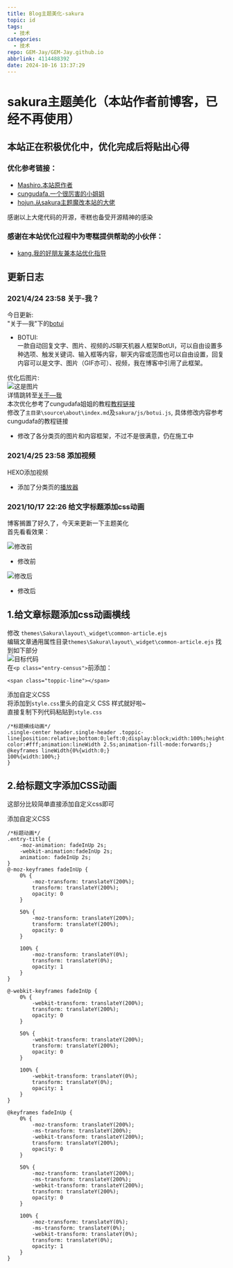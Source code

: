 ```yaml
---
title: Blog主题美化-sakura
topic: id
tags:
  - 技术
categories:
  - 技术
repo: GEM-Jay/GEM-Jay.github.io
abbrlink: 4114488392
date: 2024-10-16 13:37:29
---
```


# sakura主题美化（本站作者前博客，已经不再使用）

## 本站正在积极优化中，优化完成后将贴出心得

### 优化参考链接：

* [Mashiro.本站原作者](https://2heng.xin/)
* [cungudafa.一个很厉害的小姐姐](https://cungudafa.gitee.io/)
* [hojun.从sakura主题魔改本站的大佬](https://moyi.ga/)

感谢以上大佬代码的开源，枣糕也备受开源精神的感染

### 感谢在本站优化过程中为枣糕提供帮助的小伙伴：

* [kang.我的好朋友兼本站优化指导](https://www.kangblogs.top/)

## 更新日志

### **2021/4/24 23:58** 关于-我？

今日更新:  
"关于—我"下的[botui](https://botui.org/)

* BOTUI:  
  一款自动回复文字、图片、视频的JS聊天机器人框架BotUI，可以自由设置多种选项、触发关键词、输入框等内容，聊天内容或范围也可以自由设置，回复内容可以是文字、图片（GIF亦可）、视频，我在博客中引用了此框架。

优化后图片:  
![这是图片](https://cdn.jsdelivr.net/gh/GEM-Jay/images/me.jpg)  
详情跳转至[关于—我](https://zaogao.top/about/)  
本次优化参考了cungudafa姐姐的教程[教程链接](https://blog.csdn.net/cungudafa/article/details/104291032)  
修改了`主目录\source\about\index.md`及`sakura/js/botui.js`, 具体修改内容参考cungudafa的教程链接

* 修改了各分类页的图片和内容框架，不过不是很满意，仍在施工中

### **2021/4/25 23:58** 添加视频

HEXO添加视频

* 添加了分类页的[播放器](https://zaogao.top/tags/%E6%82%A6%E8%AF%BB/)

### **2021/10/17 22:26** 给文字标题添加css动画

博客搁置了好久了，今天来更新一下主题美化  
首先看看效果：

![修改前](https://cdn.jsdelivr.net/gh/Ukenn2112/image/large/20200329100739.png)

* 修改前

![修改后](https://cdn.jsdelivr.net/gh/Ukenn2112/image/large/haaiii.gif)

* 修改后

## 1.给文章标题添加css动画横线

修改 `themes\Sakura\layout\_widget\common-article.ejs`  
编辑文章通用属性目录`themes\Sakura\layout\_widget\common-article.ejs` 找到如下部分  
![目标代码](https://cdn.jsdelivr.net/gh/GEM-Jay/images/css%E6%A0%87%E9%A2%98%E6%B5%AE%E5%8A%A8%E5%8A%A8%E7%94%BB.png)  
在`<p class="entry-census">`前添加：

```none
<span class="toppic-line"></span>
```

添加自定义CSS  
将添加到`style.css`里头的自定义 CSS 样式就好啦\~  
直接复制下列代码粘贴到`style.css`

```none
/*标题横线动画*/
.single-center header.single-header .toppic-line{position:relative;bottom:0;left:0;display:block;width:100%;height:2px;background-color:#fff;animation:lineWidth 2.5s;animation-fill-mode:forwards;}
@keyframes lineWidth{0%{width:0;}
100%{width:100%;}
}
```

## 2.给标题文字添加CSS动画

这部分比较简单直接添加自定义css即可

添加自定义CSS

```none
/*标题动画*/
.entry-title {
	-moz-animation: fadeInUp 2s;
    -webkit-animation:fadeInUp 2s;
	animation: fadeInUp 2s;
}
@-moz-keyframes fadeInUp {
	0% {
		-moz-transform: translateY(200%);
		transform: translateY(200%);
		opacity: 0
	}

	50% {
		-moz-transform: translateY(200%);
		transform: translateY(200%);
		opacity: 0
	}

	100% {
		-moz-transform: translateY(0%);
		transform: translateY(0%);
		opacity: 1
	}
}

@-webkit-keyframes fadeInUp {
	0% {
		-webkit-transform: translateY(200%);
		transform: translateY(200%);
		opacity: 0
	}

	50% {
		-webkit-transform: translateY(200%);
		transform: translateY(200%);
		opacity: 0
	}

	100% {
		-webkit-transform: translateY(0%);
		transform: translateY(0%);
		opacity: 1
	}
}

@keyframes fadeInUp {
	0% {
		-moz-transform: translateY(200%);
		-ms-transform: translateY(200%);
		-webkit-transform: translateY(200%);
		transform: translateY(200%);
		opacity: 0
	}

	50% {
		-moz-transform: translateY(200%);
		-ms-transform: translateY(200%);
		-webkit-transform: translateY(200%);
		transform: translateY(200%);
		opacity: 0
	}

	100% {
		-moz-transform: translateY(0%);
		-ms-transform: translateY(0%);
		-webkit-transform: translateY(0%);
		transform: translateY(0%);
		opacity: 1
	}
}
```